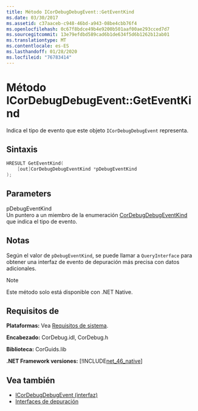```yaml
---
title: Método ICorDebugDebugEvent::GetEventKind
ms.date: 03/30/2017
ms.assetid: c37aaceb-c948-46bd-a943-08be4cbb76f4
ms.openlocfilehash: 0c67f8bdce49b4e9200b501aaf00ae293cced7d7
ms.sourcegitcommit: 13e79efdbd589cad6b1de634f5d6b1262b12ab01
ms.translationtype: MT
ms.contentlocale: es-ES
ms.lasthandoff: 01/28/2020
ms.locfileid: "76783414"
---
```

# <a name="icordebugdebugeventgeteventkind-method"></a>Método ICorDebugDebugEvent::GetEventKind
Indica el tipo de evento que este objeto `ICorDebugDebugEvent` representa.  
  
## <a name="syntax"></a>Sintaxis  
  
```cpp  
HRESULT GetEventKind(  
    [out]CorDebugDebugEventKind *pDebugEventKind  
);  
```  
  
## <a name="parameters"></a>Parameters  
 pDebugEventKind  
 Un puntero a un miembro de la enumeración [CorDebugDebugEventKind](cordebugdebugeventkind-enumeration.md) que indica el tipo de evento.  
  
## <a name="remarks"></a>Notas  
 Según el valor de `pDebugEventKind`, se puede llamar a `QueryInterface` para obtener una interfaz de evento de depuración más precisa con datos adicionales.  
  
> [!NOTE]
> Este método solo está disponible con .NET Native.  
  
## <a name="requirements"></a>Requisitos de  
 **Plataformas:** Vea [Requisitos de sistema](../../../../docs/framework/get-started/system-requirements.md).  
  
 **Encabezado:** CorDebug.idl, CorDebug.h  
  
 **Biblioteca:** CorGuids.lib  
  
 **.NET Framework versiones:** [!INCLUDE[net_46_native](../../../../includes/net-46-native-md.md)]  
  
## <a name="see-also"></a>Vea también

- [ICorDebugDebugEvent (interfaz)](icordebugdebugevent-interface.md)
- [Interfaces de depuración](debugging-interfaces.md)
